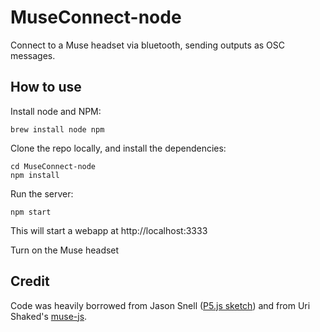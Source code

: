 # MuseConnect-node
Connect to a Muse headset via bluetooth, sending outputs as OSC messages.

## How to use
Install node and NPM:
```
brew install node npm
```

Clone the repo locally, and install the dependencies:
```
cd MuseConnect-node
npm install
```

Run the server:
```
npm start
```
This will start a webapp at http://localhost:3333

Turn on the Muse headset



## Credit

Code was heavily borrowed from Jason Snell ([P5.js sketch](https://editor.p5js.org/jasonjsnell/sketches/HrHstwDTM)) and from Uri Shaked's [muse-js](https://github.com/urish/muse-js).
